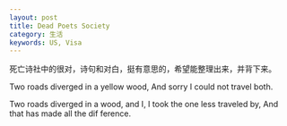 ```yaml
---
layout: post
title: Dead Poets Society
category: 生活
keywords: US, Visa
---
```


死亡诗社中的很对，诗句和对白，挺有意思的，希望能整理出来，并背下来。

Two roads diverged in a yellow wood, And sorry I could not travel both.

Two roads diverged in a wood, and I, I took the one less traveled by, And that has made all the dif    ference.
